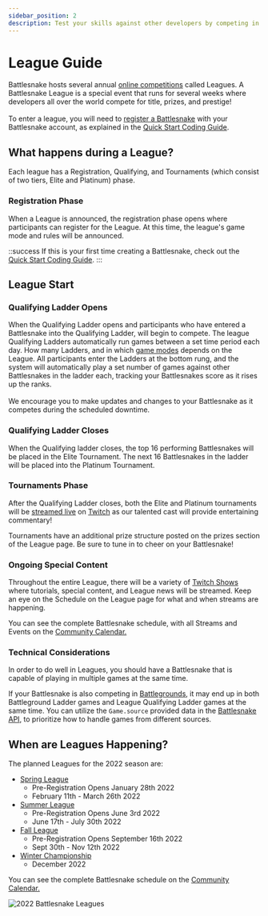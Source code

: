 ```yaml
---
sidebar_position: 2
description: Test your skills against other developers by competing in a Battlesnake League!
---
```


# League Guide

Battlesnake hosts several annual [online competitions](https://play.battlesnake.com/competitions/) called Leagues. A Battlesnake League is a special event that runs for several weeks where developers all over the world compete for title, prizes, and prestige! \
\
To enter a league, you will need to [register a Battlesnake](https://play.battlesnake.com/account/snakes/create/) with your Battlesnake account, as explained in the [Quick Start Coding Guide](../../quick-start.md).

<!-- TODO: Find an alternative -->
<!-- {% embed url="https://www.youtube.com/watch?feature=youtu.be&t=650&v=Ou3m_cYSq9U" %}
2022 Spring League Competition
{% endembed %} -->

## What happens during a League?

Each league has a Registration, Qualifying, and Tournaments (which consist of two tiers, Elite and Platinum) phase.&#x20;

### Registration Phase

When a League is announced, the registration phase opens where participants can register for the League. At this time, the league's game mode and rules will be announced.&#x20;

::success
If this is your first time creating a Battlesnake, check out the [Quick Start Coding Guide](../../quick-start.md).
:::

## League Start

### Qualifying Ladder Opens

When the Qualifying Ladder opens and participants who have entered a Battlesnake into the Qualifying Ladder, will begin to compete. The league Qualifying Ladders automatically run games between a set time period each day. How many Ladders, and in which [game modes](../references/game-modes.md) depends on the League. All participants enter the Ladders at the bottom rung, and the system will automatically play a set number of games against other Battlesnakes in the ladder each, tracking your Battlesnakes score as it rises up the ranks.\
\
We encourage you to make updates and changes to your Battlesnake as it competes during the scheduled downtime.&#x20;

### Qualifying Ladder Closes

When the Qualifying ladder closes, the top 16 performing Battlesnakes will be placed in the Elite Tournament. The next 16 Battlesnakes in the ladder will be placed into the Platinum Tournament.&#x20;

### Tournaments Phase

After the Qualifying Ladder closes, both the Elite and Platinum tournaments will be [streamed live](https://youtu.be/Ou3m\_cYSq9U?t=650) on [Twitch](https://www.twitch.tv/BattlesnakeOfficial) as our talented cast will provide entertaining commentary!&#x20;

Tournaments have an additional prize structure posted on the prizes section of the League page. Be sure to tune in to cheer on your Battlesnake!

### Ongoing Special Content

Throughout the entire League, there will be a variety of [Twitch Shows](https://www.twitch.tv/battlesnakeofficial) where tutorials, special content, and League news will be streamed. Keep an eye on the Schedule on the League page for what and when streams are happening.

You can see the complete Battlesnake schedule, with all Streams and Events on the [Community Calendar.](https://play.battlesnake.com/schedule/)

### Technical Considerations

In order to do well in Leagues, you should have a Battlesnake that is capable of playing in multiple games at the same time.&#x20;

If your Battlesnake is also competing in [Battlegrounds](https://play.battlesnake.com/battlegrounds/), it may end up in both Battleground Ladder games and League Qualifying Ladder games at the same time. You can utilize the `Game.source` provided data in the [Battlesnake API](https://docs.battlesnake.com/references/api#game), to prioritize how to handle games from different sources.

## When are Leagues Happening?

The planned Leagues for the 2022 season are:

* [Spring League ](https://play.battlesnake.com/spring-league/)
  * Pre-Registration Opens January 28th 2022
  * February 11th - March 26th 2022
* [Summer League](https://play.battlesnake.com/summer-league/)&#x20;
  * Pre-Registration Opens June 3rd 2022
  * June 17th - July 30th 2022
* [Fall League](https://play.battlesnake.com/fall-league/)&#x20;
  * Pre-Registration Opens September 16th 2022
  * Sept 30th - Nov 12th 2022
* [Winter Championship](https://play.battlesnake.com/winter-classic/)
  * &#x20;December 2022

You can see the complete Battlesnake schedule on the [Community Calendar.](https://play.battlesnake.com/schedule/)

![2022 Battlesnake Leagues](/img/wip/2022LeagueBadges.png)

